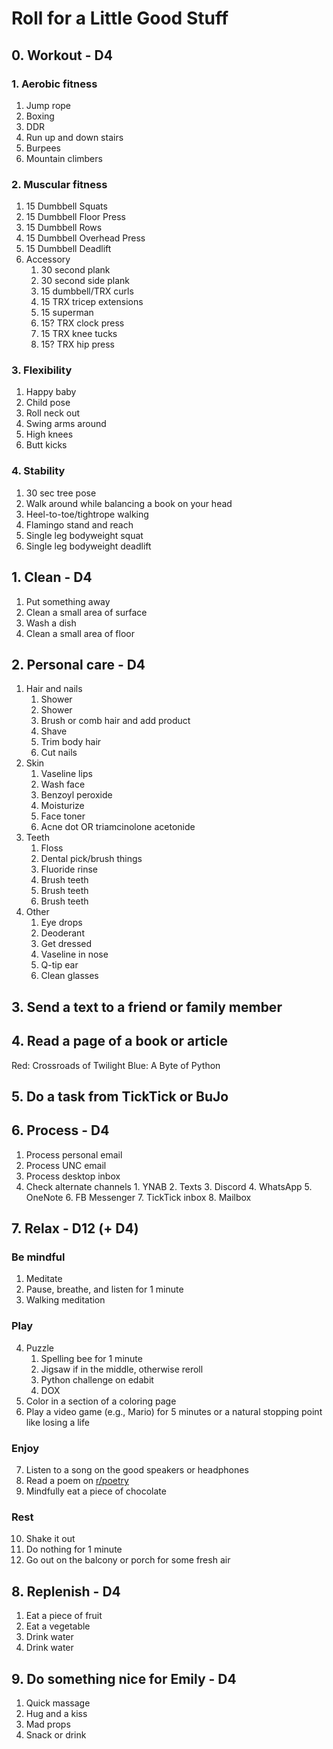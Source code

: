 # Roll for a Little Good Stuff

## 0. Workout - D4

### 1. Aerobic fitness
   1. Jump rope
   2. Boxing
   3. DDR
   4. Run up and down stairs
   5. Burpees
   6. Mountain climbers
### 2. Muscular fitness
   1. 15 Dumbbell Squats
   2. 15 Dumbbell Floor Press
   3. 15 Dumbbell Rows
   4. 15 Dumbbell Overhead Press
   5. 15 Dumbbell Deadlift
   6. Accessory
         1. 30 second plank
         2. 30 second side plank
         3. 15 dumbbell/TRX curls
         4. 15 TRX tricep extensions
         5. 15 superman
         6. 15? TRX clock press
         7. 15 TRX knee tucks
         8. 15? TRX hip press
### 3. Flexibility
   1. Happy baby
   2. Child pose
   3. Roll neck out
   4. Swing arms around
   5. High knees
   6. Butt kicks
### 4. Stability
   1. 30 sec tree pose
   2. Walk around while balancing a book on your head
   3. Heel-to-toe/tightrope walking
   4. Flamingo stand and reach
   5. Single leg bodyweight squat
   6. Single leg bodyweight deadlift

## 1. Clean - D4
   1. Put something away
   2. Clean a small area of surface
   3. Wash a dish
   4. Clean a small area of floor
## 2. Personal care - D4
   1. Hair and nails
      1. Shower
      2. Shower
      3. Brush or comb hair and add product
      4. Shave
      5. Trim body hair
      6. Cut nails
   2. Skin
      1. Vaseline lips
      2. Wash face
      3. Benzoyl peroxide
      4. Moisturize
      5. Face toner
      6. Acne dot OR triamcinolone acetonide
   3. Teeth
      1. Floss
      2. Dental pick/brush things
      3. Fluoride rinse
      4. Brush teeth
      5. Brush teeth
      6. Brush teeth
   4. Other
      1. Eye drops
      2. Deoderant
      3. Get dressed
      4. Vaseline in nose
      5. Q-tip ear
      6. Clean glasses
## 3. Send a text to a friend or family member
## 4. Read a page of a book or article
Red: Crossroads of Twilight
Blue: A Byte of Python

## 5. Do a task from TickTick or BuJo
## 6. Process - D4
   1. Process personal email
   2. Process UNC email
   3. Process desktop inbox
   4. Check alternate channels
          1. YNAB
          2. Texts
          3. Discord
          4. WhatsApp
          5. OneNote
          6. FB Messenger
          7. TickTick inbox
          8. Mailbox
## 7. Relax - D12 (+ D4)
### Be mindful
1. Meditate
2. Pause, breathe, and listen for 1 minute
3. Walking meditation
### Play          
4. Puzzle
    1. Spelling bee for 1 minute
    2. Jigsaw if in the middle, otherwise reroll
    3. Python challenge on edabit
    4. DOX
5. Color in a section of a coloring page
6. Play a video game (e.g., Mario) for 5 minutes or a natural stopping point like losing a life  
### Enjoy
7. Listen to a song on the good speakers or headphones
8. Read a poem on [r/poetry](reddit.com/r/poetry)
9. Mindfully eat a piece of chocolate
### Rest
10. Shake it out
11. Do nothing for 1 minute
12. Go out on the balcony or porch for some fresh air
## 8. Replenish - D4
1. Eat a piece of fruit
2. Eat a vegetable
3. Drink water
4. Drink water
## 9. Do something nice for Emily - D4
   1. Quick massage
   2. Hug and a kiss
   3. Mad props
   4. Snack or drink